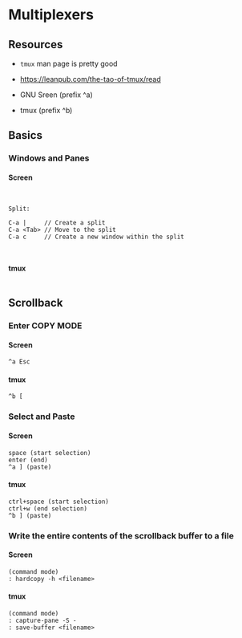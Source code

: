 # Multiplexers

## Resources
- `tmux` man page is pretty good
- <https://leanpub.com/the-tao-of-tmux/read>

- GNU Sreen (prefix ^a)
- tmux (prefix ^b)




## Basics

### Windows and Panes
#### Screen
```


Split:

C-a |     // Create a split
C-a <Tab> // Move to the split
C-a c     // Create a new window within the split

	
```

#### tmux

```

```


## Scrollback

### Enter COPY MODE
#### Screen
```
^a Esc
```


#### tmux
```
^b [
```

### Select and Paste
#### Screen

```
space (start selection)
enter (end)
^a ] (paste)

```


#### tmux
```
ctrl+space (start selection)
ctrl+w (end selection)
^b ] (paste)

```



### Write the entire contents of the scrollback buffer to a file
#### Screen
```
(command mode)
: hardcopy -h <filename>
```

#### tmux
```
(command mode)
: capture-pane -S -
: save-buffer <filename>
```




